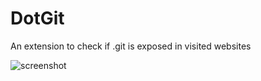 # DotGit
An extension to check if .git is exposed in visited websites

![screenshot](hhttps://i.imgur.com/5uuxc3x.png)
